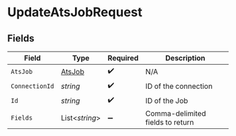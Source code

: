 # UpdateAtsJobRequest


## Fields

| Field                                       | Type                                        | Required                                    | Description                                 |
| ------------------------------------------- | ------------------------------------------- | ------------------------------------------- | ------------------------------------------- |
| `AtsJob`                                    | [AtsJob](../../Models/Components/AtsJob.md) | :heavy_check_mark:                          | N/A                                         |
| `ConnectionId`                              | *string*                                    | :heavy_check_mark:                          | ID of the connection                        |
| `Id`                                        | *string*                                    | :heavy_check_mark:                          | ID of the Job                               |
| `Fields`                                    | List<*string*>                              | :heavy_minus_sign:                          | Comma-delimited fields to return            |